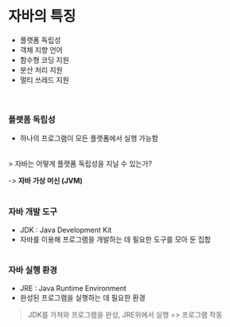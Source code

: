 #  **자바의 특징**
* 플랫폼 독립성
* 객체 지향 언어
* 함수형 코딩 지원
* 분산 처리 지원
* 멀티 쓰레드 지원  
  <br>
  <br>
### **플랫폼 독립성**
* 하나의 프로그램이 모든 플랫폼에서 실행 가능함
<br>
> 자바는 어떻게 플랫폼 독립성을 지닐 수 있는가?  

-> **자바 가상 머신 (JVM)**
<br>
<br>
### **자바 개발 도구**
* JDK : Java Development Kit
* 자바를 이용해 프로그램을 개발하는 데 필요한 도구를 모아 둔 집합
  <br>
  <br>
### **자바 실행 환경**
* JRE : Java Runtime Environment
* 완성된 프로그램을 실행하는 데 필요한 환경
  
>JDK를 가져와 프로그램을 완성, JRE위에서 실행 => 프로그램 작동   








